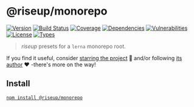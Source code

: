 # @riseup/monorepo

[![Version](https://img.shields.io/npm/v/monorepo.svg)](https://www.npmjs.com/package/@riseup/monorepo)
[![Build Status](https://img.shields.io/travis/rafamel/riseup/master.svg)](https://travis-ci.org/rafamel/riseup)
[![Coverage](https://img.shields.io/coveralls/rafamel/riseup/master.svg)](https://coveralls.io/github/rafamel/riseup)
[![Dependencies](https://img.shields.io/david/rafamel/riseup.svg?path=packages%2Fmonorepo)](https://david-dm.org/rafamel/riseup.svg?path=packages%2Fmonorepo)
[![Vulnerabilities](https://img.shields.io/snyk/vulnerabilities/npm/@riseup/monorepo.svg)](https://snyk.io/test/npm/@riseup/monorepo)
[![License](https://img.shields.io/github/license/rafamel/riseup.svg)](https://github.com/rafamel/riseup/blob/master/LICENSE)
[![Types](https://img.shields.io/npm/types/monorepo.svg)](https://www.npmjs.com/package/@riseup/monorepo)

> *riseup* presets for a `lerna` monorepo root.

If you find it useful, consider [starring the project](https://github.com/rafamel/riseup/tree/master/packages/monorepo) 💪 and/or following [its author](https://github.com/rafamel) ❤️ -there's more on the way!

## Install

[`npm install @riseup/monorepo`](https://www.npmjs.com/package/@riseup/monorepo)
